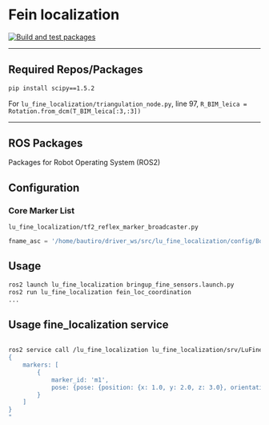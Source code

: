 # Fein localization

[![Build and test packages](https://github.boschdevcloud.com/BAUTIRO/lu_fine_localization/actions/workflows/build.yml/badge.svg)](https://github.boschdevcloud.com/BAUTIRO/lu_fine_localization/actions/workflows/build.yml)

---
## Required Repos/Packages

```bash
pip install scipy==1.5.2 
```
For ```lu_fine_localization/triangulation_node.py```, line 97, ```R_BIM_leica = Rotation.from_dcm(T_BIM_leica[:3,:3])```


--- 


## ROS Packages

Packages for Robot Operating System (ROS2)

## Configuration

### Core Marker List
```lu_fine_localization/tf2_reflex_marker_broadcaster.py```

```Python
fname_asc = '/home/bautiro/driver_ws/src/lu_fine_localization/config/Bosch_Le_131_Festpunkte_SLAM-MappingRun.asc'
```

## Usage

```Bash
ros2 launch lu_fine_localization bringup_fine_sensors.launch.py
ros2 run lu_fine_localization fein_loc_coordination
...
```

## Usage fine_localization service

```bash

ros2 service call /lu_fine_localization lu_fine_localization/srv/LuFineLocalization "
{
    markers: [
        {
            marker_id: 'm1',
            pose: {pose: {position: {x: 1.0, y: 2.0, z: 3.0}, orientation: {x: 0.0, y: 0.0, z: 0.0, w: 1.0}}}
        }
    ]
}
"



```
